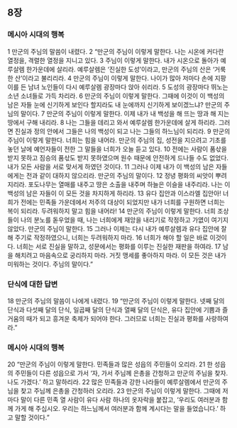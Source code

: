 ## 8장
### 메시아 시대의 행복
1 만군의 주님의 말씀이 내렸다.
2 “만군의 주님이 이렇게 말한다. 나는 시온에 커다란 열정을, 격렬한 열정을 지니고 있다.
3 주님이 이렇게 말한다. 내가 시온으로 돌아가 예루살렘 한가운데에 살리라. 예루살렘은 ‘진실한 도성’이라고, 만군의 주님의 산은 ‘거룩한 산’이라고 불리리라.
4 만군의 주님이 이렇게 말한다. 나이가 많아 저마다 손에 지팡이를 든 남녀 노인들이 다시 예루살렘 광장마다 앉아 쉬리라.
5 도성의 광장마다 뛰노는 소년 소녀들로 가득 차리라.
6 만군의 주님이 이렇게 말한다. 그때에 이것이 이 백성의 남은 자들 눈에 신기하게 보인다 할지라도 내 눈에까지 신기하게 보이겠느냐? 만군의 주님의 말이다.
7 만군의 주님이 이렇게 말한다. 이제 내가 내 백성을 해 뜨는 땅과 해 지는 땅에서 구해 내리라.
8 나는 그들을 데리고 와서 예루살렘 한가운데에 살게 하리라. 그러면 진실과 정의 안에서 그들은 나의 백성이 되고 나는 그들의 하느님이 되리라.
9 만군의 주님이 이렇게 말한다. 너희는 힘을 내어라. 만군의 주님의 집, 성전을 지으려고 기초를 놓던 날에 예언자들이 전한 그 말들을 너희가 오늘 듣고 있다.
10 전에는 사람이 품삯을 받지 못하고 짐승의 품삯도 받지 못하였으며 원수 때문에 안전하게 드나들 수도 없었다. 내가 모든 사람을 서로 맞서게 하였던 것이다.
11 그러나 이제 내가 이 백성의 남은 자들에게는 전과 같이 대하지 않으리라. 만군의 주님의 말이다.
12 정녕 평화의 씨앗이 뿌려지리라. 포도나무는 열매를 내주고 땅은 소출을 내주며 하늘은 이슬을 내주리라. 나는 이 백성의 남은 자들이 이 모든 것을 차지하게 하리라.
13 유다 집안과 이스라엘 집안아! 너희가 전에는 민족들 가운데에서 저주의 대상이 되었지만 내가 너희를 구원하면 너희는 복이 되리라. 두려워하지 말고 힘을 내어라!
14 만군의 주님이 이렇게 말한다. 너희 조상들이 나의 분노를 돋우었을 때, 나는 너희에게 재앙을 내리기로 작정하고 가엾이 여기지 않았다. 만군의 주님이 말한다.
15 그러나 이제는 다시 내가 예루살렘과 유다 집안에 잘해 주기로 작정하였으니, 너희는 두려워하지 마라.
16 너희가 해야 할 일은 바로 이것이다. 너희는 서로 진실을 말하고, 성문에서는 평화를 이루는 진실한 재판을 하여라.
17 남을 해치려고 마음속으로 궁리하지 마라. 거짓 맹세를 좋아하지 마라. 이 모든 것은 내가 미워하는 것이다. 주님의 말이다.”
### 단식에 대한 답변
18 만군의 주님의 말씀이 나에게 내렸다.
19 “만군의 주님이 이렇게 말한다. 넷째 달의 단식과 다섯째 달의 단식, 일곱째 달의 단식과 열째 달의 단식은, 유다 집안에 기쁨과 즐거움의 때가 되고 흥겨운 축제가 되어야 한다. 그러므로 너희는 진실과 평화를 사랑하여라.”
### 메시아 시대의 행복
20 “만군의 주님이 이렇게 말한다. 민족들과 많은 성읍의 주민들이 오리라.
21 한 성읍의 주민들이 다른 성읍으로 가서 ‘자, 가서 주님께 은총을 간청하고 만군의 주님을 찾자. 나도 가겠다.’ 하고 말하리라.
22 많은 민족들과 강한 나라들이 예루살렘에서 만군의 주님을 찾고 주님께 은총을 간청하러 오리라.
23 만군의 주님이 이렇게 말한다. 그때에 저마다 말이 다른 민족 열 사람이 유다 사람 하나의 옷자락을 붙잡고, ‘우리도 여러분과 함께 가게 해 주십시오. 우리는 하느님께서 여러분과 함께 계시다는 말을 들었습니다.’ 하고 말할 것이다.”
